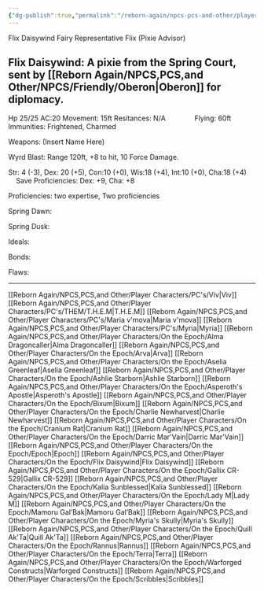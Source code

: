 ```yaml
---
{"dg-publish":true,"permalink":"/reborn-again/npcs-pcs-and-other/player-characters/on-the-epoch/flix-daisywind/"}
---
```


Flix Daisywind Fairy Representative
Flix (Pixie Advisor)


Flix Daisywind: A pixie from the Spring Court, sent by [[Reborn Again/NPCS,PCS,and Other/NPCS/Friendly/Oberon\|Oberon]] for diplomacy.
----
Hp 25/25 AC:20 Movement: 15ft Resitances: N/A               Flying: 60ft Immunities: Frightened, Charmed

Weapons: (Insert Name Here)

Wyrd Blast: Range 120ft, +8 to hit, 10 Force Damage.

Str: 4 (-3), Dex: 20 (+5), Con:10 (+0), Wis:18 (+4), Int:10 (+0), Cha:18 (+4)         Save Proficiencies: Dex: +9, Cha: +8

Proficiencies: two expertise, Two proficiencies

  

Spring Dawn:

  

Spring Dusk:

  

Ideals:  

  

Bonds: 

Flaws:

---
[[Reborn Again/NPCS,PCS,and Other/Player Characters/PC's/Viv\|Viv]]
[[Reborn Again/NPCS,PCS,and Other/Player Characters/PC's/THEM/T.H.E.M\|T.H.E.M]]
[[Reborn Again/NPCS,PCS,and Other/Player Characters/PC's/Maria v'mova\|Maria v'mova]]
[[Reborn Again/NPCS,PCS,and Other/Player Characters/PC's/Myria\|Myria]]
[[Reborn Again/NPCS,PCS,and Other/Player Characters/On the Epoch/Alma Dragoncaller\|Alma Dragoncaller]]
[[Reborn Again/NPCS,PCS,and Other/Player Characters/On the Epoch/Arva\|Arva]]
[[Reborn Again/NPCS,PCS,and Other/Player Characters/On the Epoch/Aselia Greenleaf\|Aselia Greenleaf]]
[[Reborn Again/NPCS,PCS,and Other/Player Characters/On the Epoch/Ashlie Starborn\|Ashlie Starborn]]
[[Reborn Again/NPCS,PCS,and Other/Player Characters/On the Epoch/Asperoth's Apostle\|Asperoth's Apostle]]
[[Reborn Again/NPCS,PCS,and Other/Player Characters/On the Epoch/Bixum\|Bixum]]
[[Reborn Again/NPCS,PCS,and Other/Player Characters/On the Epoch/Charlie Newharvest\|Charlie Newharvest]]
[[Reborn Again/NPCS,PCS,and Other/Player Characters/On the Epoch/Cranium Rat\|Cranium Rat]]
[[Reborn Again/NPCS,PCS,and Other/Player Characters/On the Epoch/Darric Mar'Vain\|Darric Mar'Vain]]
[[Reborn Again/NPCS,PCS,and Other/Player Characters/On the Epoch/Epoch\|Epoch]]
[[Reborn Again/NPCS,PCS,and Other/Player Characters/On the Epoch/Flix Daisywind\|Flix Daisywind]]
[[Reborn Again/NPCS,PCS,and Other/Player Characters/On the Epoch/Gallix CR-529\|Gallix CR-529]]
[[Reborn Again/NPCS,PCS,and Other/Player Characters/On the Epoch/Kalia Sunblessed\|Kalia Sunblessed]]
[[Reborn Again/NPCS,PCS,and Other/Player Characters/On the Epoch/Lady M\|Lady M]]
[[Reborn Again/NPCS,PCS,and Other/Player Characters/On the Epoch/Mamoru Gal’Bak\|Mamoru Gal’Bak]]
[[Reborn Again/NPCS,PCS,and Other/Player Characters/On the Epoch/Myria's Skully\|Myria's Skully]]
[[Reborn Again/NPCS,PCS,and Other/Player Characters/On the Epoch/Quill Ak'Ta\|Quill Ak'Ta]]
[[Reborn Again/NPCS,PCS,and Other/Player Characters/On the Epoch/Rannus\|Rannus]]
[[Reborn Again/NPCS,PCS,and Other/Player Characters/On the Epoch/Terra\|Terra]]
[[Reborn Again/NPCS,PCS,and Other/Player Characters/On the Epoch/Warforged Constructs\|Warforged Constructs]]
[[Reborn Again/NPCS,PCS,and Other/Player Characters/On the Epoch/Scribbles\|Scribbles]]